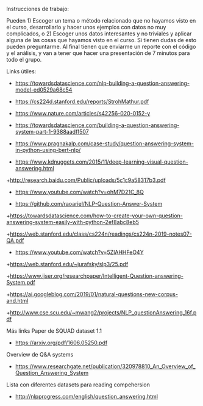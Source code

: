 



Instrucciones de trabajo:

Pueden 1) Escoger un tema o método relacionado que no hayamos visto en el curso, desarrollarlo y hacer unos ejemplos con datos no muy complicados, o 2) Escoger unos datos interesantes y no triviales y aplicar alguna de las cosas que hayamos visto en el curso. Si tienen dudas de esto pueden preguntarme. Al final tienen que enviarme un reporte con el código y el análisis, y van a tener que hacer una presentación de 7 minutos para todo el grupo.


Links útiles:



+ https://towardsdatascience.com/nlp-building-a-question-answering-model-ed0529a68c54

+ https://cs224d.stanford.edu/reports/StrohMathur.pdf

+ https://www.nature.com/articles/s42256-020-0152-y

+ https://towardsdatascience.com/building-a-question-answering-system-part-1-9388aadff507

+ https://www.pragnakalp.com/case-study/question-answering-system-in-python-using-bert-nlp/

+ https://www.kdnuggets.com/2015/11/deep-learning-visual-question-answering.html

+http://research.baidu.com/Public/uploads/5c1c9a58317b3.pdf

+ https://www.youtube.com/watch?v=ohM7D21C_8Q

+ https://github.com/raoariel/NLP-Question-Answer-System

+https://towardsdatascience.com/how-to-create-your-own-question-answering-system-easily-with-python-2ef8abc8eb5

+https://web.stanford.edu/class/cs224n/readings/cs224n-2019-notes07-QA.pdf

+ https://www.youtube.com/watch?v=5ZlAHHFeO4Y

+https://web.stanford.edu/~jurafsky/slp3/25.pdf

+https://www.ijser.org/researchpaper/Intelligent-Question-answering-System.pdf

+https://ai.googleblog.com/2019/01/natural-questions-new-corpus-and.html

+http://www.cse.scu.edu/~mwang2/projects/NLP_questionAnswering_16f.pdf


Más links 
Paper de SQUAD dataset 1.1
+ https://arxiv.org/pdf/1606.05250.pdf

Overview de Q&A systems
+ https://www.researchgate.net/publication/320978810_An_Overview_of_Question_Answering_System

Lista con diferentes datasets para reading compehersion
+ http://nlpprogress.com/english/question_answering.html

